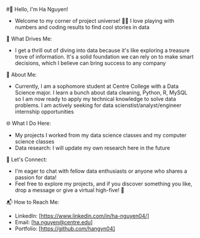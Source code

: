 #👋 Hello, I'm Ha Nguyen!
- Welcome to my corner of project universe! 👨‍💻 I love playing with numbers and coding results to find cool stories in data

🚀 What Drives Me:
- I get a thrill out of diving into data because it's like exploring a treasure trove of information. It's a solid foundation we can rely on to make
smart decisions, which I believe can bring success to any company

💼 About Me:
- Currently, I am a sophomore student at Centre College with a Data Science major. I learn a bunch about data cleaning, Python, R, MySQL so I am now ready to apply my 
technical knowledge to solve data problems. I am actively seeking for data scienstist/analyst/engineer internship opportunities

🌐 What I Do Here:
* My projects I worked from my data science classes and my computer science classes
* Data research: I will update my own research here in the future

🤝 Let's Connect:
- I'm eager to chat with fellow data enthusiasts or anyone who shares a passion for data!
- Feel free to explore my projects, and if you discover something you like, drop a message or give a virtual high-five! 👋

📬 How to Reach Me:
- LinkedIn: [https://www.linkedin.com/in/ha-nguyen04/]
- Email: [ha.nguyen@centre.edu]
- Portfolio: [https://github.com/hangyn04]
